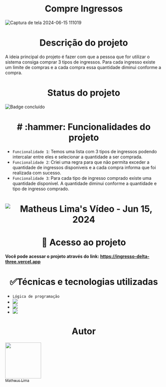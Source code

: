 <h1 align="center"> Compre Ingressos </h1>

![Captura de tela 2024-06-15 111019](https://github.com/mathlima/ingresso/assets/52716331/8de09838-e708-4a51-8b5f-cdbcda8ac1a1)

<h1 align="center"> Descrição do projeto </h1>
A ideia principal do projeto é fazer com que a pessoa que for utilizar o sistema consiga comprar 3 tipos de ingressos. Para cada ingresso existe um limite de compras e a cada compra essa quantidade diminui conforme a compra.

<h1 align="center"> Status do projeto </h1>

![Badge concluído](http://img.shields.io/static/v1?label=STATUS&message=%20CONCLUÍDO&color=GREEN&style=for-the-badge)


<h1 align="center"> # :hammer: Funcionalidades do projeto </h1>

- `Funcionalidade 1`: Temos uma lista com 3 tipos de ingressos podendo intercalar entre eles e selecionar a quantidade a ser comprada.
- `Funcionalidade 2`: Criei uma regra para que não permita exceder a quantidade de ingressos disponiveis e a cada compra informa que foi realizada com sucesso.
- `Funcionalidade 3`: Para cada tipo de ingresso comprado existe uma quantidade disponivel. A quantidade diminui conforme a quantidade e tipo de ingresso comprado.

<h1 align="center"> 
  
![Matheus Lima's Vídeo - Jun 15, 2024](https://github.com/mathlima/ingresso/assets/52716331/f8867e23-9c20-475e-8e50-d57e50da753c)


<h1 align="center"> 📁 Acesso ao projeto </h1>

**Você pode acessar o projeto através do link: https://ingresso-delta-three.vercel.app**

<h1 align="center"> ✅Técnicas e tecnologias utilizadas </h1>

- `Lógica de programação`
- <div> <img src="https://img.shields.io/badge/JavaScript-F7DF1E?style=for-the-badge&logo=javascript&logoColor=black"> </div>
- <div> <img src="https://img.shields.io/badge/CSS-239120?&style=for-the-badge&logo=css3&logoColor=white"> </div>
- <div> <img src="https://img.shields.io/badge/HTML-239120?style=for-the-badge&logo=html5&logoColor=white"> </div>

<h1 align="center"> Autor </h1>

[<img loading="lazy" src="https://avatars.githubusercontent.com/u/52716331?v=4" width=115><br><sub>Matheus Lima</sub>](https://github.com/mathlima)
